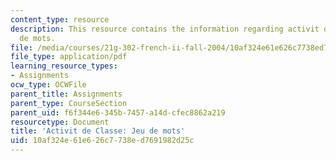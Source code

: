 ```yaml
---
content_type: resource
description: This resource contains the information regarding activit de classe Jeu
  de mots.
file: /media/courses/21g-302-french-ii-fall-2004/10af324e61e626c7738ed7691982d25c_MIT21G_302_F04_classe_O2.pdf
file_type: application/pdf
learning_resource_types:
- Assignments
ocw_type: OCWFile
parent_title: Assignments
parent_type: CourseSection
parent_uid: f6f344e6-345b-7457-a14d-cfec8862a219
resourcetype: Document
title: 'Activit de Classe: Jeu de mots'
uid: 10af324e-61e6-26c7-738e-d7691982d25c
---
```

